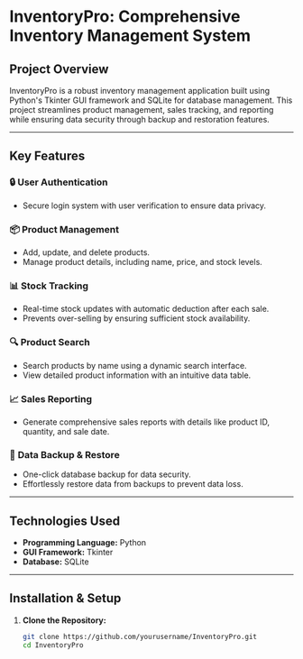 
# **InventoryPro: Comprehensive Inventory Management System**  

## **Project Overview**  
InventoryPro is a robust inventory management application built using Python's Tkinter GUI framework and SQLite for database management. This project streamlines product management, sales tracking, and reporting while ensuring data security through backup and restoration features.  

---

## **Key Features**  

### 🔒 **User Authentication**  
- Secure login system with user verification to ensure data privacy.  

### 📦 **Product Management**  
- Add, update, and delete products.  
- Manage product details, including name, price, and stock levels.  

### 📊 **Stock Tracking**  
- Real-time stock updates with automatic deduction after each sale.  
- Prevents over-selling by ensuring sufficient stock availability.  

### 🔍 **Product Search**  
- Search products by name using a dynamic search interface.  
- View detailed product information with an intuitive data table.  

### 📈 **Sales Reporting**  
- Generate comprehensive sales reports with details like product ID, quantity, and sale date.  

### 💾 **Data Backup & Restore**  
- One-click database backup for data security.  
- Effortlessly restore data from backups to prevent data loss.  

---

## **Technologies Used**  
- **Programming Language:** Python  
- **GUI Framework:** Tkinter  
- **Database:** SQLite  

---

## **Installation & Setup**  

1. **Clone the Repository:**  
   ```bash
   git clone https://github.com/yourusername/InventoryPro.git
   cd InventoryPro


